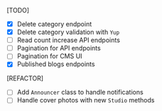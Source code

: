 [TODO]

- [X] Delete category endpoint
- [X] Delete category validation with `Yup`
- [ ] Read count increase API endpoints
- [ ] Pagination for API endpoints
- [ ] Pagination for CMS UI
- [X] Published blogs endpoints

[REFACTOR]

- [ ] Add `Announcer` class to handle notifications
- [ ] Handle cover photos with new `Studio` methods